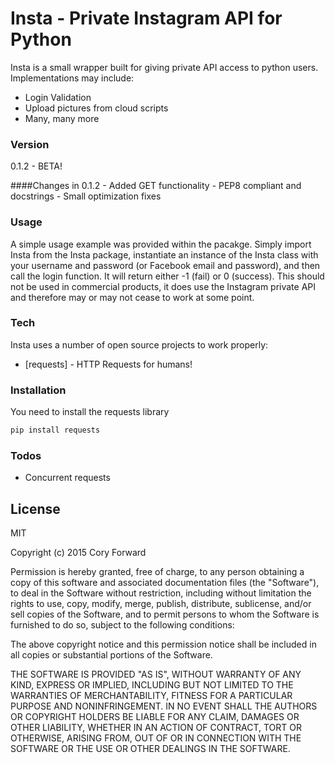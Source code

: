 # Insta - Private Instagram API for Python

Insta is a small wrapper built for giving private API access to python users. 
Implementations may include:
  - Login Validation
  - Upload pictures from cloud scripts
  - Many, many more

### Version
0.1.2 - BETA!

####Changes in 0.1.2
	- Added GET functionality
	- PEP8 compliant and docstrings
	- Small optimization fixes

### Usage
A simple usage example was provided within the pacakge. Simply import Insta from the Insta package, instantiate an instance of the Insta class with your username and password (or Facebook email and password), and then call the login function. It will return either -1 (fail) or 0 (success). This should not be used in commercial products, it does use 
the Instagram private API and therefore may or may not cease to work at some point.

### Tech

Insta uses a number of open source projects to work properly:

* [requests] - HTTP Requests for humans!
### Installation

You need to install the requests library

```sh
pip install requests
```

### Todos

 - Concurrent requests


License
----

MIT

Copyright (c) 2015 Cory Forward

Permission is hereby granted, free of charge, to any person obtaining a copy
of this software and associated documentation files (the "Software"), to deal
in the Software without restriction, including without limitation the rights
to use, copy, modify, merge, publish, distribute, sublicense, and/or sell
copies of the Software, and to permit persons to whom the Software is
furnished to do so, subject to the following conditions:

The above copyright notice and this permission notice shall be included in
all copies or substantial portions of the Software.

THE SOFTWARE IS PROVIDED "AS IS", WITHOUT WARRANTY OF ANY KIND, EXPRESS OR
IMPLIED, INCLUDING BUT NOT LIMITED TO THE WARRANTIES OF MERCHANTABILITY,
FITNESS FOR A PARTICULAR PURPOSE AND NONINFRINGEMENT. IN NO EVENT SHALL THE
AUTHORS OR COPYRIGHT HOLDERS BE LIABLE FOR ANY CLAIM, DAMAGES OR OTHER
LIABILITY, WHETHER IN AN ACTION OF CONTRACT, TORT OR OTHERWISE, ARISING FROM,
OUT OF OR IN CONNECTION WITH THE SOFTWARE OR THE USE OR OTHER DEALINGS IN
THE SOFTWARE.